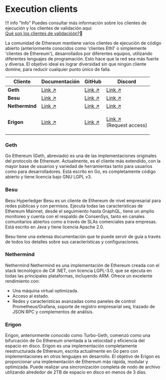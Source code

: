 # Execution clients

!!! info "Info"
    Puedes consultar más información sobre los clientes de ejecución y los clientes de validación aqui: \
    [Qué son los clientes de validacióón?](/spanish/validator-clients/validator-clients-explained)👀

La comunidad de Ethereum mantiene varios clientes de ejecución de código abierto (anteriormente conocidos como 'clientes Eth1' o simplemente 'clientes de Ethereum'), desarrollados por diferentes equipos, utilizando diferentes lenguajes de programación. Esto hace que la red sea más fuerte y diversa. El objetivo ideal es lograr diversidad sin que ningún cliente domine, para reducir cualquier punto único de falla.

| Cliente        | Documentación                                          | GitHub                                                | Discord                                                                                                     |
| -------------- | ------------------------------------------------------ | ----------------------------------------------------- | ----------------------------------------------------------------------------------------------------------- |
| **Geth**       | [Link ↗](https://geth.ethereum.org/docs/)              | [Link ↗](https://github.com/ethereum/go-ethereum)     | [Link ↗](https://discord.com/invite/nthXNEv)                                                                |
| **Besu**       | [Link ↗](https://besu.hyperledger.org/)                | [Link ↗](https://github.com/hyperledger/besu)         | [Link ↗](https://discord.com/invite/hyperledger)                                                            |
| **Nethermind** | [Link ↗](https://docs.nethermind.io/nethermind/)       | [Link ↗](https://github.com/NethermindEth/nethermind) | [Link ↗](https://discord.com/invite/PaCMRFdvWT)                                                             |
| **Erigon**     | [Link ↗](https://github.com/ledgerwatch/erigon#erigon) | [Link ↗](https://github.com/ledgerwatch/erigon)       | <p><a href="https://github.com/ledgerwatch/erigon#erigon-discord-server">Link ↗</a><br>(Request access)</p> |

### Geth

Go Ethereum (Geth, abreviado) es una de las implementaciones originales del protocolo de Ethereum. Actualmente, es el cliente más extendido, con la mayor base de usuarios y variedad de herramientas tanto para usuarios como para desarrolladores. Está escrito en Go, es completamente código abierto y tiene licencia bajo GNU LGPL v3.

### Besu

Besu Hyperledger Besu es un cliente de Ethereum de nivel empresarial para redes públicas y con permisos. Ejecuta todas las características de Ethereum Mainnet, desde el seguimiento hasta GraphQL, tiene un amplio monitoreo y cuenta con el respaldo de ConsenSys, tanto en canales comunitarios abiertos como a través de SLAs comerciales para empresas. Está escrito en Java y tiene licencia Apache 2.0.&#x20;

Besu tiene una extensa documentación que te puede servir de guía a través de todos los detalles sobre sus características y configuraciones.

### Nethermind

Nethermind Nethermind es una implementación de Ethereum creada con el stack tecnológico de C# .NET, con licencia LGPL-3.0, que se ejecuta en todas las principales plataformas, incluyendo ARM. Ofrece un excelente rendimiento con:

* Una máquina virtual optimizada.
* Acceso al estado.
* Redes y características avanzadas como paneles de control Prometheus/Grafana, soporte de registro empresarial seq, trazado de JSON RPC y complementos de análisis.

### Erigon

Erigon, anteriormente conocido como Turbo-Geth, comenzó como una bifurcación de Go Ethereum orientada a la velocidad y eficiencia del espacio en disco. Erigon es una implementación completamente reestructurada de Ethereum, escrita actualmente en Go pero con implementaciones en otros lenguajes en desarrollo. El objetivo de Erigon es proporcionar una implementación de Ethereum más rápida, modular y optimizada. Puede realizar una sincronización completa de nodo de archivo utilizando alrededor de 2TB de espacio en disco en menos de 3 días.
